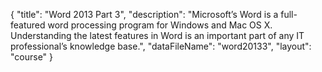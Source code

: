 {
	"title": "Word 2013 Part 3",
	"description": "Microsoft’s Word is a full-featured word processing program for Windows and Mac OS X. Understanding the latest features in Word is an important part of any IT professional’s knowledge base.",
	"dataFileName": "word20133",
	"layout": "course"
}